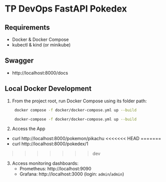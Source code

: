 # TP DevOps FastAPI Pokedex

## Requirements

- Docker & Docker Compose
- kubectl & kind (or minikube)

## Swagger

- http://localhost:8000/docs

## Local Docker Development

1. From the project root, run Docker Compose using its folder path:

   ```bash
    docker compose -f docker/docker-compose.yml up --build
   ```

   ```bash
    docker-compose -f docker/docker-compose.yml up --build
   ```

2. Access the App

- curl http://localhost:8000/pokemon/pikachu
<<<<<<< HEAD
=======
- curl http://localhost:8000/pokedex/1
>>>>>>> dev

3. Access monitoring dashboards:
   - Prometheus: http://localhost:9090
   - Grafana: http://localhost:3000 (login: `admin`/`admin`)
